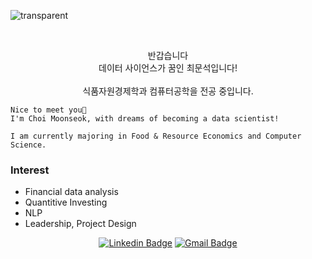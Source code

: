 ![transparent](https://capsule-render.vercel.app/api?type=transparent&fontColor=703ee5&text=Munseok's%20GitHub%20&height=150&fontSize=60&desc=Welcome!&descAlignY=75&descAlign=60)

   
<br>

<p align="center">
    반갑습니다 <br>
    데이터 사이언스가 꿈인 최문석입니다! <br><br>
    식품자원경제학과 컴퓨터공학을 전공 중입니다.

    Nice to meet you👐
    I'm Choi Moonseok, with dreams of becoming a data scientist!
    
    I am currently majoring in Food & Resource Economics and Computer Science.

</div>

### Interest
- Financial data analysis
- Quantitive Investing
- NLP
- Leadership, Project Design

<div align=center>

<div align=center>

[![Linkedin Badge](https://img.shields.io/badge/-LinkedIn-blue?style=flat-square&logo=Linkedin&logoColor=white&link=https://www.linkedin.com/in/munseok/)](https://www.linkedin.com/in/munseok/) 
[![Gmail Badge](https://img.shields.io/badge/-Gmail-d14836?style=flat-square&logo=Gmail&logoColor=white&link=mailto:cmschs0301@knu.ac.kr)](cmschs0301@knu.ac.kr)
</div>

<br>

